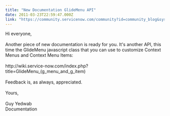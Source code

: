 ```yaml
---
title: "New Documentation GlideMenu API"
date: 2011-03-23T22:59:47.000Z
link: "https://community.servicenow.com/community?id=community_blog&sys_id=99dc6665dbd0dbc01dcaf3231f9619f8"
---
```

<p>Hi everyone,<br /><br />Another piece of new documentation is ready for you. It's another API, this time the GlideMenu javascript class that you can use to customize Context Menus and Context Menu Items:<br /><br />http://wiki.service-now.com/index.php?title=GlideMenu_(g_menu_and_g_item)<br /><br />Feedback is, as always, appreciated.<br /><br />Yours,<br /><br />Guy Yedwab<br />Documentation</p>